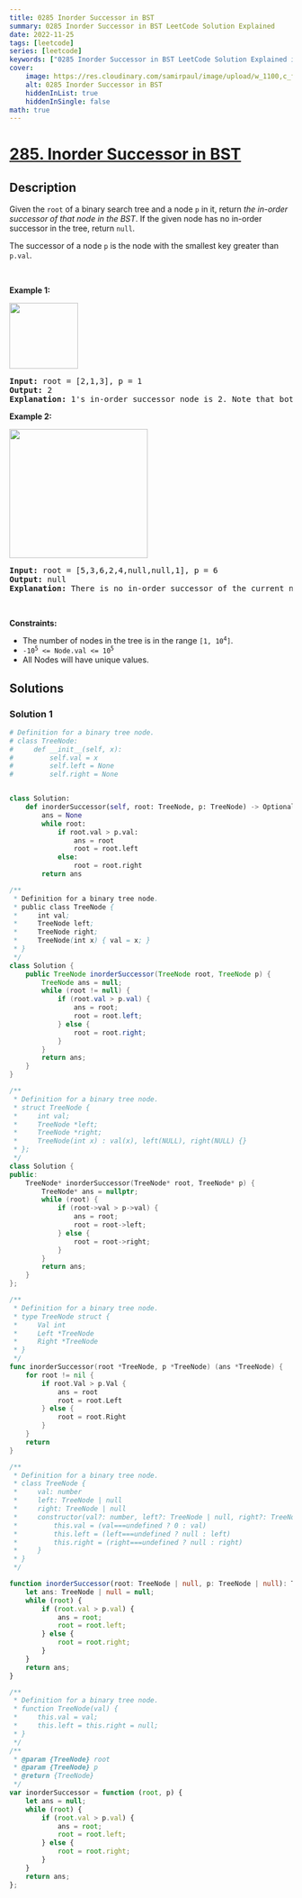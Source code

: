```yaml
---
title: 0285 Inorder Successor in BST
summary: 0285 Inorder Successor in BST LeetCode Solution Explained
date: 2022-11-25
tags: [leetcode]
series: [leetcode]
keywords: ["0285 Inorder Successor in BST LeetCode Solution Explained in all languages", "0285 Inorder Successor in BST", "LeetCode", "leetcode solution in Python3 C++ Java Go PHP Ruby Swift TypeScript Rust C# JavaScript C", "GeeksforGeeks", "InterviewBit", "Coding Ninjas", "HackerRank", "HackerEarth", "CodeChef", "TopCoder", "AlgoExpert", "freeCodeCamp", "Codeforces", "GitHub", "AtCoder", "Samir Paul"]
cover:
    image: https://res.cloudinary.com/samirpaul/image/upload/w_1100,c_fit,co_rgb:FFFFFF,l_text:Arial_75_bold:0285 Inorder Successor in BST - Solution Explained/problem-solving.webp
    alt: 0285 Inorder Successor in BST
    hiddenInList: true
    hiddenInSingle: false
math: true
---
```



# [285. Inorder Successor in BST](https://leetcode.com/problems/inorder-successor-in-bst)


## Description

<p>Given the <code>root</code> of a binary search tree and a node <code>p</code> in it, return <em>the in-order successor of that node in the BST</em>. If the given node has no in-order successor in the tree, return <code>null</code>.</p>

<p>The successor of a node <code>p</code> is the node with the smallest key greater than <code>p.val</code>.</p>

<p>&nbsp;</p>
<p><strong class="example">Example 1:</strong></p>
<img alt="" src="https://spcdn.pages.dev/leetcode/problems/0285.Inorder%20Successor%20in%20BST/images/285_example_1.png" style="width: 122px; height: 117px;" />
<pre>
<strong>Input:</strong> root = [2,1,3], p = 1
<strong>Output:</strong> 2
<strong>Explanation:</strong> 1&#39;s in-order successor node is 2. Note that both p and the return value is of TreeNode type.
</pre>

<p><strong class="example">Example 2:</strong></p>
<img alt="" src="https://spcdn.pages.dev/leetcode/problems/0285.Inorder%20Successor%20in%20BST/images/285_example_2.png" style="width: 246px; height: 229px;" />
<pre>
<strong>Input:</strong> root = [5,3,6,2,4,null,null,1], p = 6
<strong>Output:</strong> null
<strong>Explanation:</strong> There is no in-order successor of the current node, so the answer is <code>null</code>.
</pre>

<p>&nbsp;</p>
<p><strong>Constraints:</strong></p>

<ul>
	<li>The number of nodes in the tree is in the range <code>[1, 10<sup>4</sup>]</code>.</li>
	<li><code>-10<sup>5</sup> &lt;= Node.val &lt;= 10<sup>5</sup></code></li>
	<li>All Nodes will have unique values.</li>
</ul>

## Solutions

### Solution 1

<!-- tabs:start -->

```python
# Definition for a binary tree node.
# class TreeNode:
#     def __init__(self, x):
#         self.val = x
#         self.left = None
#         self.right = None


class Solution:
    def inorderSuccessor(self, root: TreeNode, p: TreeNode) -> Optional[TreeNode]:
        ans = None
        while root:
            if root.val > p.val:
                ans = root
                root = root.left
            else:
                root = root.right
        return ans
```

```java
/**
 * Definition for a binary tree node.
 * public class TreeNode {
 *     int val;
 *     TreeNode left;
 *     TreeNode right;
 *     TreeNode(int x) { val = x; }
 * }
 */
class Solution {
    public TreeNode inorderSuccessor(TreeNode root, TreeNode p) {
        TreeNode ans = null;
        while (root != null) {
            if (root.val > p.val) {
                ans = root;
                root = root.left;
            } else {
                root = root.right;
            }
        }
        return ans;
    }
}
```

```cpp
/**
 * Definition for a binary tree node.
 * struct TreeNode {
 *     int val;
 *     TreeNode *left;
 *     TreeNode *right;
 *     TreeNode(int x) : val(x), left(NULL), right(NULL) {}
 * };
 */
class Solution {
public:
    TreeNode* inorderSuccessor(TreeNode* root, TreeNode* p) {
        TreeNode* ans = nullptr;
        while (root) {
            if (root->val > p->val) {
                ans = root;
                root = root->left;
            } else {
                root = root->right;
            }
        }
        return ans;
    }
};
```

```go
/**
 * Definition for a binary tree node.
 * type TreeNode struct {
 *     Val int
 *     Left *TreeNode
 *     Right *TreeNode
 * }
 */
func inorderSuccessor(root *TreeNode, p *TreeNode) (ans *TreeNode) {
	for root != nil {
		if root.Val > p.Val {
			ans = root
			root = root.Left
		} else {
			root = root.Right
		}
	}
	return
}
```

```ts
/**
 * Definition for a binary tree node.
 * class TreeNode {
 *     val: number
 *     left: TreeNode | null
 *     right: TreeNode | null
 *     constructor(val?: number, left?: TreeNode | null, right?: TreeNode | null) {
 *         this.val = (val===undefined ? 0 : val)
 *         this.left = (left===undefined ? null : left)
 *         this.right = (right===undefined ? null : right)
 *     }
 * }
 */

function inorderSuccessor(root: TreeNode | null, p: TreeNode | null): TreeNode | null {
    let ans: TreeNode | null = null;
    while (root) {
        if (root.val > p.val) {
            ans = root;
            root = root.left;
        } else {
            root = root.right;
        }
    }
    return ans;
}
```

```js
/**
 * Definition for a binary tree node.
 * function TreeNode(val) {
 *     this.val = val;
 *     this.left = this.right = null;
 * }
 */
/**
 * @param {TreeNode} root
 * @param {TreeNode} p
 * @return {TreeNode}
 */
var inorderSuccessor = function (root, p) {
    let ans = null;
    while (root) {
        if (root.val > p.val) {
            ans = root;
            root = root.left;
        } else {
            root = root.right;
        }
    }
    return ans;
};
```

<!-- tabs:end -->

<!-- end -->
